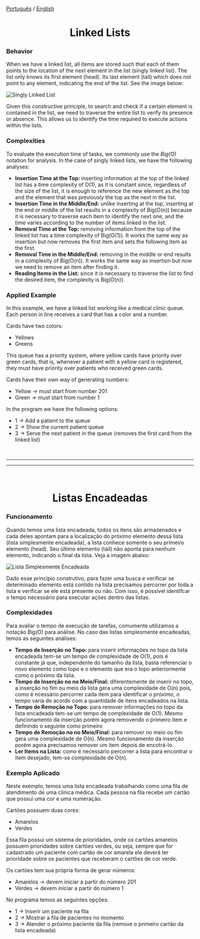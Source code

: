 [Português](#listas-encadeadas) / [English](#linked-lists)

<div style="text-align: center;">

# Linked Lists

</div>

### Behavior

When we have a linked list, all items are stored such that each of them points to the location of the next element in the list (singly linked list). The list only knows its first element (head). Its last element (tail) which does not point to any element, indicating the end of the list. See the image below:

![Singly Linked List](https://upload.wikimedia.org/wikipedia/commons/thumb/1/1b/C_language_linked_list.png/438px-C_language_linked_list.png)

Given this constructive principle, to search and check if a certain element is contained in the list, we need to traverse the entire list to verify its presence or absence. This allows us to identify the time required to execute actions within the lists.

### Complexities

To evaluate the execution time of tasks, we commonly use the *Big(O)* notation for analysis. In the case of singly linked lists, we have the following analyses:

* **Insertion Time at the Top:** inserting information at the top of the linked list has a time complexity of O(1), as it is constant since, regardless of the size of the list, it is enough to reference the new element as the top and the element that was previously the top as the next in the list.
* **Insertion Time in the Middle/End:** unlike inserting at the top, inserting at the end or middle of the list results in a complexity of Big(O(n)) because it is necessary to traverse each item to identify the next one, and the time varies according to the number of items linked in the list.
* **Removal Time at the Top:** removing information from the top of the linked list has a time complexity of Big(O(1)). It works the same way as insertion but now removes the first item and sets the following item as the first.
* **Removal Time in the Middle/End:** removing in the middle or end results in a complexity of Big(O(n)). It works the same way as insertion but now we need to remove an item after finding it.
* **Reading Items in the List:** since it is necessary to traverse the list to find the desired item, the complexity is Big(O(n)).

### Applied Example

In this example, we have a linked list working like a medical clinic queue. Each person in line receives a card that has a color and a number.

Cards have two colors:

- Yellows
- Greens

This queue has a priority system, where yellow cards have priority over green cards, that is, whenever a patient with a yellow card is registered, they must have priority over patients who received green cards.

Cards have their own way of generating numbers:

- Yellow -> must start from number 201
- Green -> must start from number 1

In the program we have the following options:

- 1 -> Add a patient to the queue
- 2 -> Show the current patient queue
- 3 -> Serve the next patient in the queue (removes the first card from the linked list)

<br />

---

---

<br />

<div style="text-align: center;">

# Listas Encadeadas

</div>

### Funcionamento

Quando temos uma lista encadeada, todos os itens são armazenados e cada deles apontam para a localização do próximo elemento dessa lista (lista simplesmente encadeada), a lista conhece somente o seu primeiro elemento (head). Seu último elemento (tail) não aponta para nenhum elemento, indicando o final da lista. Veja a imagem abaixo:

![Lista Simplesmente Encadeada](https://upload.wikimedia.org/wikipedia/commons/thumb/1/1b/C_language_linked_list.png/438px-C_language_linked_list.png)

Dado esse princípio construtivo, para fazer uma busca e verificar se determinado elemento está contido na lista precisamos percorrer por toda a lista e verificar se ele está presente ou não. Com isso, é possível identifcar o tempo necessário para executar ações dentro das listas.

### Complexidades

Para avaliar o tempo de execução de tarefas, comumente utilizamos a notação *Big(O)* para análise. No caso das listas simplesmente encadeadas, temos as seguintes análises:
* **Tempo de Inserção no Topo:** para inserir informações no topo da lista encadeada tem-se um tempo de complexidade de O(1), pois é constante já que, independente do tamanho da lista, basta referenciar o novo elemento como topo e o elemento que era o topo anteriormente como o próximo da lista.
* **Tempo de Inserção no no Meio/Final:** diferentemente de inserir no topo, a inserção no fim ou meio da lista gera uma complexidade de O(n) pois, como é ncessário percorrer cada item para identificar o próximo, o tempo varia de acordo com a quantidade de itens encadeados na lista.
* **Tempo de Remoção no Topo:** para remover informações no topo da lista encadeada tem-se um tempo de complexidade de O(1). Mesmo funcionamento da inserção porém agora removendo o primeiro item e definindo o seguinte como primeiro
* **Tempo de Remoção no no Meio/Final:** para remover no meio ou fim gera uma complexidade de O(n). Mesmo funcionamento da inserção porém agora precisamos remover um item depois de encotrá-lo.
* **Ler Items na Lista:** como é necessário percorrer a lista para encontrar o item desejado, tem-se complexidade de O(n).

### Exemplo Aplicado
Neste exemplo, temos uma lista encadeada trabalhando como uma fila de atendimento de uma clínica médica. Cada pessoa na fila recebe um cartão que possui uma cor e uma numeração.

Cartões possuem duas cores:

- Amarelos
- Verdes

Essa fila possui um sistema de prioridades, onde os cartões amarelos possuem prioridades sobre cartões verdes, ou seja, sempre que for cadastrado um paciente com cartão de cor amarela ele deverá ter prioridade sobre os pacientes que receberam o cartões de cor verde.

Os cartões tem sua própria forma de gerar números:

- Amarelos -> devem iniciar a partir do número 201
- Verdes -> devem iniciar a partir do número 1

No programa temos as seguintes opções:

- 1 -> Inserir um paciente na fila
- 2 -> Mostrar a fila de pacientes no momento
- 3 -> Atender o próximo paciente da fila (remove o primeiro cartão da lista encadeada)
